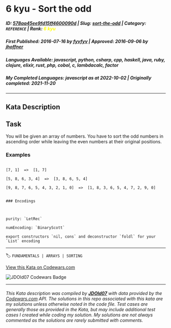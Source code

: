 # 6 kyu - Sort the odd

##### **ID**: [578aa45ee9fd15ff4600090d](https://www.codewars.com/kata/578aa45ee9fd15ff4600090d) | **Slug**: [sort-the-odd](https://www.codewars.com/kata/578aa45ee9fd15ff4600090d) | **Category**: `REFERENCE` | **Rank**: <span style="color:yellow">6 kyu</span>

##### **First Published**: 2016-07-16 ***by*** [fyvfyv](https://www.codewars.com/users/fyvfyv) | **Approved**: 2016-09-06 ***by*** [jhoffner](https://www.codewars.com/users/jhoffner)

##### **Languages Available**: javascript, python, csharp, cpp, haskell, java, ruby, clojure, elixir, rust, php, cobol, c, lambdacalc, factor

##### **My Completed Languages**: javascript ***as at*** 2022-10-02 | **Originally completed**: 2021-11-20

---

## Kata Description


## Task



You will be given an array of numbers. You have to sort the odd numbers in ascending order while leaving the even numbers at their original positions.



### Examples



```

[7, 1]  =>  [1, 7]

[5, 8, 6, 3, 4]  =>  [3, 8, 6, 5, 4]

[9, 8, 7, 6, 5, 4, 3, 2, 1, 0]  =>  [1, 8, 3, 6, 5, 4, 7, 2, 9, 0]

```



~~~if:lambdacalc

### Encodings



purity: `LetRec`  

numEncoding: `BinaryScott`  

export constructors `nil, cons` and deconstructor `foldl` for your `List` encoding  

~~~

---


🏷 `FUNDAMENTALS | ARRAYS | SORTING`


[View this Kata on Codewars.com](https://www.codewars.com/kata/578aa45ee9fd15ff4600090d)

![](https://www.codewars.com/users/jdold07/badges/large "JDOld07 Codewars Badge")

---

###### *This Kata description was compiled by [**JDOld07**](https://tpstech.dev) with data provided by the [Codewars.com](https://www.codewars.com) API.  The solutions in this repo associated with this kata are my solutions unless otherwise noted in the code file.  Test cases are generally those as provided in the Kata, but may include additional test cases I created while coding my solution.  My solutions are not always commented as the solutions are rarely submitted with comments.*
